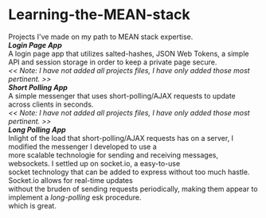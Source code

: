 # Learning-the-MEAN-stack
Projects I've made on my path to MEAN stack expertise. <br/>
***Login Page App*** <br/>
A login page app that utilizes salted-hashes, JSON Web Tokens, a simple API and session storage in order to keep a private page secure. <br/>
*<< Note: I have not added all projects files, I have only added those most pertinent. >>* <br/>
***Short Polling App*** <br/>
A simple messenger that uses short-polling/AJAX requests to update across clients in seconds. <br/>
*<< Note: I have not added all projects files, I have only added those most pertinent. >>* <br/>
***Long Polling App*** <br/>
Inlight of the load that short-polling/AJAX requests has on a server, I modified the messenger I developed to use a <br/>
more scalable technologie for sending and receiving messages, websockets. I settled up on socket.io, a easy-to-use <br/>
socket technology that can be added to express without too much hastle. Socket.io allows for real-time updates <br/>
without the bruden of sending requests periodically, making them appear to implement a *long-polling* esk procedure. <br/>
which is great.
